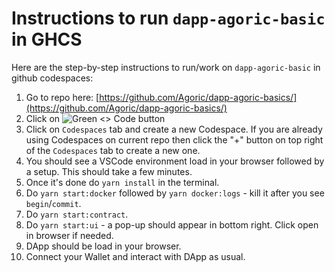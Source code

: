 # Instructions to run `dapp-agoric-basic` in GHCS

Here are the step-by-step instructions to run/work on `dapp-agoric-basic` in github codespaces:

1. Go to repo here: [https://github.com/Agoric/dapp-agoric-basics/](https://github.com/Agoric/dapp-agoric-basics/)
2. Click on ![Green `<> Code` button](https://docs.github.com/assets/cb-13128/mw-1440/images/help/repository/code-button.webp)
3. Click on `Codespaces` tab and create a new Codespace. If you are already using Codespaces on current repo then click the "+" button on top right of the `Codespaces` tab to create a new one.
4. You should see a VSCode environment load in your browser followed by a setup. This should take a few minutes.
5. Once it's done do `yarn install` in the terminal.
6. Do `yarn start:docker` followed by `yarn docker:logs` - kill it after you see `begin`/`commit`.
7.  Do `yarn start:contract`.
8. Do `yarn start:ui` - a pop-up should appear in bottom right. Click open in browser if needed.
9. DApp should be load in your browser.
10. Connect your Wallet and interact with DApp as usual.